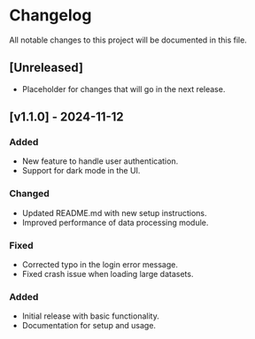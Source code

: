 # Changelog 

All notable changes to this project will be documented in this file.

## [Unreleased]
- Placeholder for changes that will go in the next release.

## [v1.1.0] - 2024-11-12
### Added
- New feature to handle user authentication.
- Support for dark mode in the UI.

### Changed
- Updated README.md with new setup instructions.
- Improved performance of data processing module.

### Fixed
- Corrected typo in the login error message.
- Fixed crash issue when loading large datasets.

### Added
- Initial release with basic functionality.
- Documentation for setup and usage.

